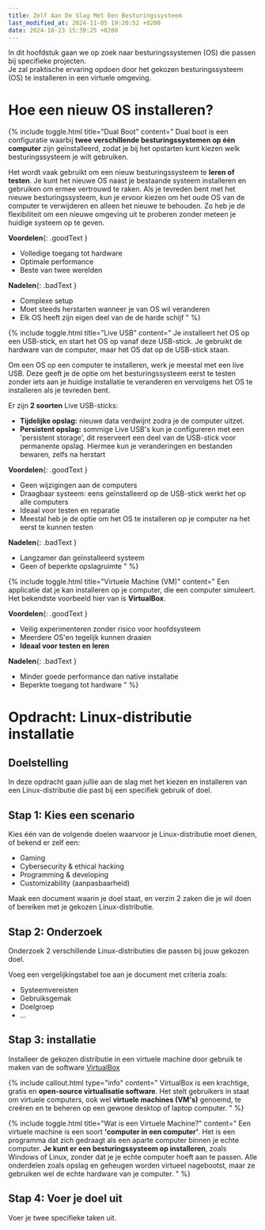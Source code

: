 ```yaml
---
title: Zelf Aan De Slag Met Een Besturingssysteem
last_modified_at: 2024-11-05 19:20:52 +0200
date: 2024-10-23 15:39:25 +0200
---
```


In dit hoofdstuk gaan we op zoek naar besturingssystemen (OS) die passen bij specifieke projecten.  
Je zal praktische ervaring opdoen door het gekozen besturingssysteem (OS) te installeren in een virtuele omgeving.

# Hoe een nieuw OS installeren?

{% include toggle.html title="Dual Boot" content="
Dual boot is een configuratie waarbij **twee verschillende besturingssystemen op één computer** zijn geïnstalleerd, zodat je bij het opstarten kunt kiezen welk besturingssysteem je wilt gebruiken.

Het wordt vaak gebruikt om een nieuw besturingssysteem te **leren of testen**. Je kunt het nieuwe OS naast je bestaande systeem installeren en gebruiken om ermee vertrouwd te raken. Als je tevreden bent met het nieuwe besturingssysteem, kun je ervoor kiezen om het oude OS van de computer te verwijderen en alleen het nieuwe te behouden. Zo heb je de flexibiliteit om een nieuwe omgeving uit te proberen zonder meteen je huidige systeem op te geven.

**Voordelen**{: .goodText }
- Volledige toegang tot hardware
- Optimale performance
- Beste van twee werelden

**Nadelen**{: .badText }
- Complexe setup
- Moet steeds herstarten wanneer je van OS wil veranderen
- Elk OS heeft zijn eigen deel van de de harde schijf
" %}

{% include toggle.html title="Live USB" content="
Je installeert het OS op een USB-stick, en start het OS op vanaf deze USB-stick. Je gebruikt de hardware van de computer, maar het OS dat op de USB-stick staan.

Om een OS op een computer te installeren, werk je meestal met een live USB. Deze geeft je de optie om het besturingssysteem eerst te testen zonder iets aan je huidige installatie te veranderen en vervolgens het OS te installeren als je tevreden bent.

Er zijn **2 soorten** Live USB-sticks:
- **Tijdelijke opslag:** nieuwe data verdwijnt zodra je de computer uitzet.
- **Persistent opslag:** sommige Live USB's kun je configureren met een 'persistent storage', dit reserveert een deel van de USB-stick voor permanente opslag. Hiermee kun je veranderingen en bestanden bewaren, zelfs na herstart

**Voordelen**{: .goodText }
- Geen wijzigingen aan de computers
- Draagbaar systeem: eens geïnstalleerd op de USB-stick werkt het op alle computers
- Ideaal voor testen en reparatie
- Meestal heb je de optie om het OS te installeren op je computer na het eerst te kunnen testen

**Nadelen**{: .badText }
- Langzamer dan geïnstalleerd systeem
- Geen of beperkte opslagruimte
" %}

{% include toggle.html title="Virtuele Machine (VM)" content="
Een applicatie dat je kan installeren op je computer, die een computer simuleert.  
Het bekendste voorbeeld hier van is **VirtualBox**.

**Voordelen**{: .goodText }
- Veilig experimenteren zonder risico voor hoofdsysteem
- Meerdere OS'en tegelijk kunnen draaien
- **Ideaal voor testen en leren**

**Nadelen**{: .badText }
- Minder goede performance dan native installatie
- Beperkte toegang tot hardware
" %}

# Opdracht: Linux-distributie installatie

## Doelstelling

In deze opdracht gaan jullie aan de slag met het kiezen en installeren van een Linux-distributie die past bij een specifiek gebruik of doel.

## Stap 1: Kies een scenario

Kies één van de volgende doelen waarvoor je Linux-distributie moet dienen, of bekend er zelf een:
- Gaming
- Cybersecurity & ethical hacking
- Programming & developing
- Customizability (aanpasbaarheid)

Maak een document waarin je doel staat, en verzin 2 zaken die je wil doen of bereiken met je gekozen Linux-distributie.

## Stap 2: Onderzoek

Onderzoek 2 verschillende Linux-distributies die passen bij jouw gekozen doel.

Voeg een vergelijkingstabel toe aan je document met criteria zoals:
- Systeemvereisten
- Gebruiksgemak
- Doelgroep
- ...

## Stap 3: installatie

Installeer de gekozen distributie in een virtuele machine door gebruik te maken van de software [VirtualBox](https://www.virtualbox.org)

{% include callout.html type="info" content="
VirtualBox is een krachtige, gratis en **open-source virtualisatie software**. Het stelt gebruikers in staat om virtuele computers, ook wel **virtuele machines (VM's)** genoemd, te creëren en te beheren op een gewone desktop of laptop computer.
" %}

{% include toggle.html title="Wat is een Virtuele Machine?" content="
Een virtuele machine is een soort **'computer in een computer'**. Het is een programma dat zich gedraagt als een aparte computer binnen je echte computer. **Je kunt er een besturingssysteem op installeren**, zoals Windows of Linux, zonder dat je je echte computer hoeft aan te passen. Alle onderdelen zoals opslag en geheugen worden virtueel nagebootst, maar ze gebruiken wel de echte hardware van je computer.
" %}

## Stap 4: Voer je doel uit

Voer je twee specifieke taken uit.
